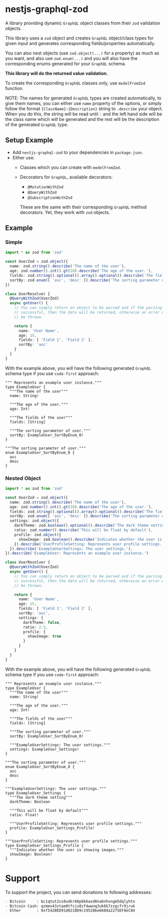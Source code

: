 # nestjs-graphql-zod

A library providing dynamic `GraphQL` object classes from their `zod` validation
objects.

This library uses a `zod` object and creates `GraphQL` object/class types for
given input and generates corresponding fields/properties automatically.

You can also nest objects (use `zod.object(...)` for a property) as much as
you want, and also use `zod.enum(...)` and you will also have the corresponding
enums generated for your `GraphQL` schema.

**This library will do the returned value validation.**

To create the corresponding `GraphQL` classes only, use `modelFromZod` function.

NOTE: The names for generated `GraphQL` types are created automatically, to
give them names, you can either use `name` property of the options, or simply
follow the format `{ClassName}:{Description}` string to `.describe` your object.
When you do this, the string will be read until `:` and the left hand side
will be the class name which will be generated and the rest will be the
description of the generated `GraphQL` type.

## Setup Example
- Add `nestjs-graphql-zod` to your dependencies in `package.json`.
- Either use:
  - Classes which you can create with `modelFromZod`.
  - Decorators for `GraphQL`, available decorators:
    - `@MutationWithZod`
    - `@QueryWithZod`
    - `@SubscriptionWithZod`

    These are the same with their corresponding `GraphQL` method decorators.
    Yet, they work with `zod` objects.

## Example
### Simple
```ts
import * as zod from 'zod'

const UserZod = zod.object({
  name: zod.string().describe('The name of the user'),
  age: zod.number().int().gt(10).describe('The age of the user.'),
  fields: zod.string().optional().array().optional().describe('The fields of the user'),
  sortBy: zod.enum([ 'asc', 'desc' ]).describe('The sorting parameter of user.')
})

class UserResolver {
  @QueryWithZod(UserZod)
  async getUser() {
    // You can simply return an object to be parsed and if the parsing is
    // successful, then the data will be returned, otherwise an error will
    // be thrown.

    return {
      name: 'User Name',
      age: 15,
      fields: [ 'Field 1', 'Field 2' ],
      sortBy: 'asc'
    }
  }
}
```

With the example above, you will have the following generated `GraphQL` schema
type if you use `code-first` approach:

```gql
""" Represents an example user instance."""
type ExampleUser {
  """The name of the user"""
  name: String!

  """The age of the user."""
  age: Int!

  """The fields of the user"""
  fields: [String]

  """The sorting parameter of user."""
  sortBy: ExampleUser_SortByEnum_0!
}

"""The sorting parameter of user."""
enum ExampleUser_SortByEnum_0 {
  asc
  desc
}
```

### Nested Object
```ts
import * as zod from 'zod'

const UserZod = zod.object({
  name: zod.string().describe('The name of the user'),
  age: zod.number().int().gt(10).describe('The age of the user.'),
  fields: zod.string().optional().array().optional().describe('The fields of the user'),
  sortBy: zod.enum([ 'asc', 'desc' ]).describe('The sorting parameter of user.'),
  settings: zod.object({
    darkTheme: zod.boolean().optional().describe('The dark theme setting'),
    ratio: zod.number().describe('This will be float by default'),
    profile: zod.object({
      showImage: zod.boolean().describe('Indicates whether the user is showing images.'),
    }).describe('UserProfileSetting: Represents user profile settings.'),
  }).describe('ExampleUserSettings: The user settings.'),
}).describe('ExampleUser: Represents an example user instance.')

class UserResolver {
  @QueryWithZod(UserZod)
  async getUser() {
    // You can simply return an object to be parsed and if the parsing is
    // successful, then the data will be returned, otherwise an error will
    // be thrown.

    return {
      name: 'User Name',
      age: 15,
      fields: [ 'Field 1', 'Field 2' ],
      sortBy: 'asc',
      settings: {
        darkTheme: false,
        ratio: 2.5,
        profile: {
          showImage: true
        }
      }
    }
  }
}
```

With the example above, you will have the following generated `GraphQL` schema
type if you use `code-first` approach:

```gql
""" Represents an example user instance."""
type ExampleUser {
  """The name of the user"""
  name: String!

  """The age of the user."""
  age: Int!

  """The fields of the user"""
  fields: [String]

  """The sorting parameter of user."""
  sortBy: ExampleUser_SortByEnum_0!

  """ExampleUserSettings: The user settings."""
  settings: ExampleUser_Settings!
}

"""The sorting parameter of user."""
enum ExampleUser_SortByEnum_0 {
  asc
  desc
}

"""ExampleUserSettings: The user settings."""
type ExampleUser_Settings {
  """The dark theme setting"""
  darkTheme: Boolean

  """This will be float by default"""
  ratio: Float!

  """UserProfileSetting: Represents user profile settings."""
  profile: ExampleUser_Settings_Profile!
}

"""UserProfileSetting: Represents user profile settings."""
type ExampleUser_Settings_Profile {
  """Indicates whether the user is showing images."""
  showImage: Boolean!
}
```

# Support
To support the project, you can send donations to following addresses:

```md
- Bitcoin     : bc1qtut2ss8udkr68p6k6axd0na6nhvngm5dqlyhtn
- Bitcoin Cash: qzmmv43ztae0tfsjx8zf4wwnq3uk6k7zzgcfr9jruk
- Ether       : 0xf542BED91d0218D9c195286e660da2275EF8eC84
```
